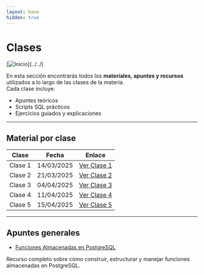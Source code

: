 ```yaml
---
layout: base
hidden: true
---
```


# Clases

[![Inicio](https://img.shields.io/badge/Inicio-232323?style=for-the-badge&logo=data:image/svg%2bxml;base64,PD94bWwg...)](../../)

En esta sección encontrarás todos los **materiales, apuntes y recursos** utilizados a lo largo de las clases de la materia.  
Cada clase incluye:  
- Apuntes teóricos  
- Scripts SQL prácticos  
- Ejercicios guiados y explicaciones  

---

## Material por clase

| Clase  | Fecha       | Enlace          |
|--------|-------------|-----------------|
| Clase 1 | 14/03/2025 | [Ver Clase 1](./clase1) |
| Clase 2 | 21/03/2025 | [Ver Clase 2](./clase2) |
| Clase 3 | 04/04/2025 | [Ver Clase 3](./clase3) |
| Clase 4 | 11/04/2025 | [Ver Clase 4](./clase4) |
| Clase 5 | 15/04/2025 | [Ver Clase 5](./clase5) |

---

## Apuntes generales

- [Funciones Almacenadas en PostgreSQL](./funciones.md)

Recurso completo sobre cómo construir, estructurar y manejar funciones almacenadas en PostgreSQL.